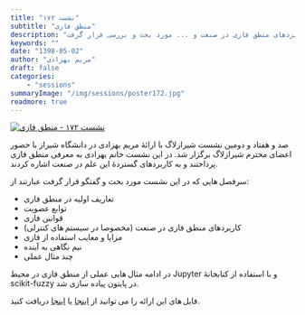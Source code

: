 ```yaml
---
title: "نشست ۱۷۲"
subtitle: "منطق فازی" 
description: "در نشست ۱۷۲ شیرازلاگ در زمینه تعاریف اولیه در منطق فازی، توابع عضویت، کاربردهای منطق فازی در صنعت و ... مورد بحث و بررسی قرار گرفت."
keywords: ""
date: "1398-05-02"
author: "مریم بهزادی"
draft: false
categories:
    - "sessions"
summaryImage: "/img/sessions/poster172.jpg"
readmore: true
---
```

[![نشست ۱۷۲ - منطق فازی](/img/sessions/poster172.jpg)](/img/sessions/poster172.jpg)

صد و هفتاد و دومین نشست شیرازلاگ با ارائهٔ مریم بهزادی در دانشگاه شیراز با حضور اعضای محترم شیرازلاگ برگزار شد. در این نشست خانم بهزادی به معرفی منطق فازی پرداختند و به کاربردهای گستردهٔ این علم در صنعت اشاره کردند. 

سرفصل هایی که در این نشست مورد بحث و گفتگو قرار گرفت عبارتند از:

* تعاریف اولیه در منطق فازی
* توابع عضویت
* قوانین فازی
* کاربردهای منطق فازی در صنعت (مخصوصا در سیستم های کنترلی)
* مزایا و معایب استفاده از فازی
* نیم نگاهی به آینده
* چند مثال عملی

در ادامه مثال هایی عملی از منطق فازی در محیط Jupyter و با استفاده از کتابخانهٔ scikit-fuzzy در پایتون پیاده سازی شد.

فایل های این ارائه را می توانید از [اینجا](https://framagit.org/shirazlug/resources/tree/master/presentations/session_172)
یا [اینجا](https://www.slideshare.net/ShirazLUG/ss-174738955)
دریافت کنید.
